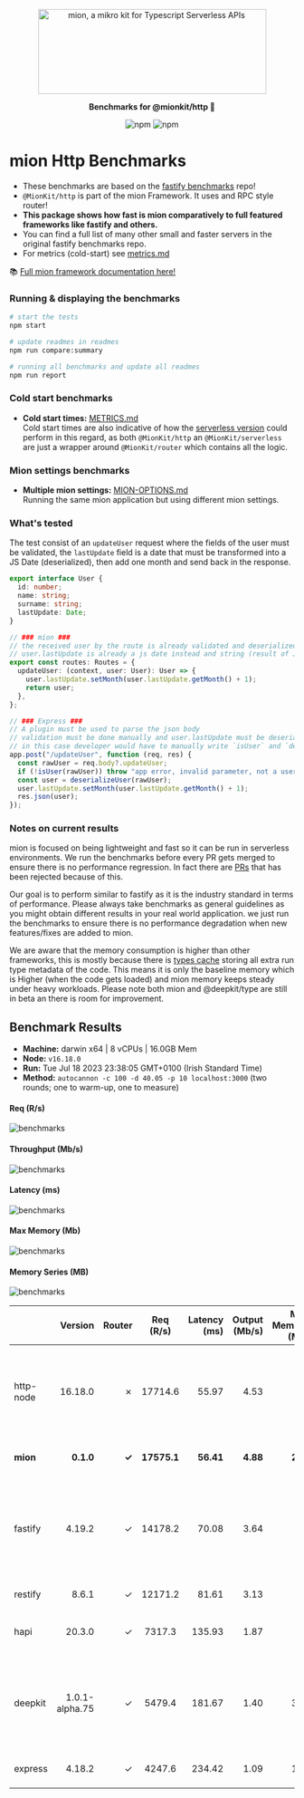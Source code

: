 <p align="center">
  <picture>
    <source media="(prefers-color-scheme: dark)" srcset="./assets/public/logo-dark.svg?raw=true">
    <source media="(prefers-color-scheme: light)" srcset="./assets/public/logo.svg?raw=true">
    <img alt='mion, a mikro kit for Typescript Serverless APIs' src='./assets/public/logo.svg?raw=true' width="403" height="150">
  </picture>
</p>

<p align="center">
  <strong>Benchmarks for  @mionkit/http 🚀</strong><br/>
</p>

<p align=center>
  <img src="https://img.shields.io/badge/code_style-prettier-ff69b4.svg?style=flat-square&maxAge=99999999" alt="npm"  style="max-width:100%;">
  <img src="https://img.shields.io/badge/license-MIT-97ca00.svg?style=flat-square&maxAge=99999999" alt="npm"  style="max-width:100%;">
</p>

# mion Http Benchmarks

- These benchmarks are based on the [fastify benchmarks](https://github.com/fastify/benchmarks) repo!
- `@MionKit/http` is part of the mion Framework. It uses and RPC style router!
- **This package shows how fast is mion comparatively to full featured frameworks like fastify and others.**
- You can find a full list of many other small and faster servers in the original fastify benchmarks repo.
- For metrics (cold-start) see [metrics.md](./METRICS.md)

📚 [Full mion framework documentation here!](https://github.com/MionKit/mion)

### Running & displaying the benchmarks

```sh
# start the tests
npm start

# update readmes in readmes
npm run compare:summary

# running all benchmarks and update all readmes
npm run report
```

### Cold start benchmarks

- **Cold start times:** [METRICS.md](METRICS.md)  
  Cold start times are also indicative of how the [serverless version](https://github.com/MionKit/mion/tree/master/packages/serverless) could perform in this regard, as both `@MionKit/http` an `@MionKit/serverless` are just a wrapper around `@MionKit/router` which contains all the logic.

### Mion settings benchmarks

- **Multiple mion settings:** [MION-OPTIONS.md](MION-OPTIONS.md)  
  Running the same mion application but using different mion settings.

### What's tested

The test consist of an `updateUser` request where the fields of the user must be validated, the `lastUpdate` field is a date that must be transformed into a JS Date (deserialized), then add one month and send back in the response.

```ts
export interface User {
  id: number;
  name: string;
  surname: string;
  lastUpdate: Date;
}

// ### mion ###
// the received user by the route is already validated and deserialized
// user.lastUpdate is already a js date instead and string (result of JSON.parse)
export const routes: Routes = {
  updateUser: (context, user: User): User => {
    user.lastUpdate.setMonth(user.lastUpdate.getMonth() + 1);
    return user;
  },
};

// ### Express ###
// A plugin must be used to parse the json body
// validation must be done manually and user.lastUpdate must be deserialized manually into a date
// in this case developer would have to manually write `isUser` and `deserializeUser` functions. (check src code fo those functions)
app.post("/updateUser", function (req, res) {
  const rawUser = req.body?.updateUser;
  if (!isUser(rawUser)) throw "app error, invalid parameter, not a user";
  const user = deserializeUser(rawUser);
  user.lastUpdate.setMonth(user.lastUpdate.getMonth() + 1);
  res.json(user);
});
```

### Notes on current results

mion is focused on being lightweight and fast so it can be run in serverless environments. We run the benchmarks before every PR gets merged to ensure there is no performance regression. In fact there are [PRs](https://github.com/MionKit/mion/pull/48) that has been rejected because of this.

Our goal is to perform similar to fastify as it is the industry standard in terms of performance. Please always take benchmarks as general guidelines as you might obtain different results in your real world application. we just run the benchmarks to ensure there is no performance degradation when new features/fixes are added to mion.

We are aware that the memory consumption is higher than other frameworks, this is mostly because there is [types cache](https://docs.deepkit.io/english/runtime-types.html#_type_cache) storing all extra run type metadata of the code. This means it is only the baseline memory which is Higher (when the code gets loaded) and mion memory keeps steady under heavy workloads. Please note both mion and @deepkit/type are still in beta an there is room for improvement.

## Benchmark Results

- **Machine:** darwin x64 | 8 vCPUs | 16.0GB Mem
- **Node:** `v16.18.0`
- **Run:** Tue Jul 18 2023 23:38:05 GMT+0100 (Irish Standard Time)
- **Method:** `autocannon -c 100 -d 40.05 -p 10 localhost:3000` (two rounds; one to warm-up, one to measure)

#### Req (R/s)

![benchmarks](assets/public/charts-servers/requests.png)

#### Throughput (Mb/s)

![benchmarks](assets/public/charts-servers/throughput.png)

#### Latency (ms)

![benchmarks](assets/public/charts-servers/latency.png)

#### Max Memory (Mb)

![benchmarks](assets/public/charts-servers/maxMem.png)

#### Memory Series (MB)

![benchmarks](assets/public/charts-servers/memSeries.png)

|           |        Version | Router |  Req (R/s)  | Latency (ms) | Output (Mb/s) | Max Memory (Mb) | Max Cpu (%) | Validation | Description                                                                                                |
| :-------- | -------------: | -----: | :---------: | -----------: | ------------: | --------------: | ----------: | :--------: | :--------------------------------------------------------------------------------------------------------- |
| http-node |        16.18.0 |      ✗ |   17714.6   |        55.97 |          4.53 |              79 |         119 |     ✗      | Super basic and completely useless bare http server, should be the theoretical upper limit in performance. |
| **mion**  |      **0.1.0** |  **✓** | **17575.1** |    **56.41** |      **4.88** |         **212** |     **147** |   **✓**    | **validation and serialization out of the box**                                                            |
| fastify   |         4.19.2 |      ✓ |   14178.2   |        70.08 |          3.64 |              88 |         119 |     -      | Validation is done using schemas and ajv. Schemas must be generated manually or using third party tools.   |
| restify   |          8.6.1 |      ✓ |   12171.2   |        81.61 |          3.13 |              93 |         123 |     ✗      | Requires third party tools.                                                                                |
| hapi      |         20.3.0 |      ✓ |   7317.3    |       135.93 |          1.87 |              99 |         125 |     ✗      | Manual validation using joi, or third party tools.                                                         |
| deepkit   | 1.0.1-alpha.75 |      ✓ |   5479.4    |       181.67 |          1.40 |             316 |         149 |     ✓      | Automatic validation out of the box (The ones that made @deepkit/types), Their rpc is way more performant. |
| express   |         4.18.2 |      ✓ |   4247.6    |       234.42 |          1.09 |             112 |         115 |     ✗      | needs third party tools, or third party tools                                                              |
